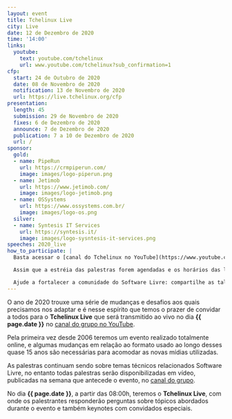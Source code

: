```yaml
---
layout: event
title: Tchelinux Live
city: Live
date: 12 de Dezembro de 2020
time: '14:00'
links:
  youtube:
    text: youtube.com/tchelinux
    url: www.youtube.com/tchelinux?sub_confirmation=1
cfp:
  start: 24 de Outubro de 2020
  date: 08 de Novembro de 2020
  notification: 13 de Novembro de 2020
  url: https://live.tchelinux.org/cfp
presentation:
  length: 45
  submission: 29 de Novembro de 2020
  fixes: 6 de Dezembro de 2020
  announce: 7 de Dezembro de 2020
  publication: 7 a 10 de Dezembro de 2020
  url: /
sponsor:
  gold:
  - name: PipeRun
    url: https://crmpiperun.com/
    image: images/logo-piperun.png
  - name: Jetimob
    url: https://www.jetimob.com/
    image: images/logo-jetimob.png
  - name: OSSystems
    url: https://www.ossystems.com.br/
    image: images/logo-os.png
  silver:
  - name: Syntesis IT Services
    url: https://syntesis.it/
    image: images/logo-sysntesis-it-services.png
speeches: 2020_live
how_to_participate: |
  Basta acessar o [canal do Tchelinux no YouTube](https://www.youtube.com/tchelinux?sub_confirmation=1), inscrever-se no canal e clicar no sininho para ativar as notificações.

  Assim que a estréia das palestras forem agendadas e os horários das lives anunciadas no dia 12 de Dezembro, você receberá uma notificação.

  Ajude a fortalecer a comunidade do Software Livre: compartilhe as talks, convide quem você conhece, participe. Até lá!
---
```


O ano de 2020 trouxe uma série de mudanças e desafios aos quais precisamos nos
adaptar e é nesse espírito que temos o prazer de convidar a todos para o
**Tchelinux Live** que será transmitido ao vivo no dia **{{ page.date }}**
no [canal do grupo no YouTube](https://youtube.com/tchelinux/).

Pela primeira vez desde 2006 teremos um evento realizado totalmente online,
e algumas mudanças em relação ao formato usado ao longo desses quase 15 anos
são necessárias para acomodar as novas mídias utilizadas.  

As palestras continuam sendo sobre temas técnicos relacionados Software Livre,
no entanto todas palestras serão disponibilizadas em vídeo, publicadas na
semana que antecede o evento, no [canal do grupo](https://youtube.com/tchelinux/).

No dia **{{ page.date }}**, a partir das 08:00h, teremos o **Tchelinux Live**,
com onde os palestrantes responderão perguntas sobre tópicos abordados
durante o evento e também keynotes com convidados especiais.
